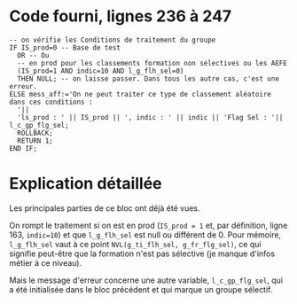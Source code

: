 # Code fourni, lignes 236 à 247
```
-- on vérifie les Conditions de traitement du groupe
IF IS_prod=0 -- Base de test
  OR -- Ou
  -- en prod pour les classements formation non sélectives ou les AEFE
  (IS_prod=1 AND indic=10 AND l_g_flh_sel=0)
  THEN NULL; -- on laisse passer. Dans tous les autre cas, c'est une erreur.
ELSE mess_aff:='On ne peut traiter ce type de classement aléatoire dans ces conditions :
  '||
  'ls_prod : ' || IS_prod || ', indic : ' || indic || 'Flag Sel : '|| l_c_gp_flg_sel;
  ROLLBACK;
  RETURN 1;
END IF;
```

# Explication détaillée
Les principales parties de ce bloc ont déjà été vues.

On rompt le traitement si on est en prod (`IS_prod = 1` et, par définition, ligne 163, `indic=10`) et que `l_g_flh_sel` est null ou différent de 0. Pour mémoire, `l_g_flh_sel` vaut à ce point `NVL(g_ti_flh_sel, g_fr_flg_sel)`, ce qui signifie peut-être que la formation n'est pas sélective (je manque d'infos métier à ce niveau).

Mais le message d'erreur concerne une autre variable, `l_c_gp_flg_sel`, qui a été initialisée dans le bloc précédent et qui marque un groupe sélectif.